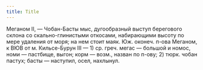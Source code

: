 ```yaml
---
title: Title
---
```


Меганом II, — Чобан-Басты мыс, дугообразный выступ берегового склона со
скально-глинистыми откосами, набирающими высоту по мере удаления от моря; на нем
стоит маяк. Юж. оконеч. п-ова Меганом, к ВЮВ от м. Кильсе-Бурун III — 1) ср.
греч. мегас — большой и номос, номи — пастбище, выгон; корм — возм., назван по
п-ову; 2) тюрк. чобан пастух; басты — наступил, осел, нахлынул.
